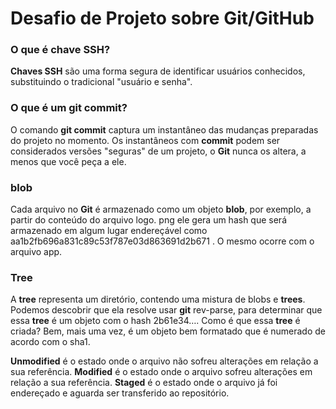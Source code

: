 # Desafio de Projeto sobre Git/GitHub



###  O que é chave SSH?

**Chaves SSH** são uma forma segura de identificar usuários conhecidos, substituindo o tradicional "usuário e senha".

### O que é um git commit?

O comando **git commit** captura um instantâneo das mudanças preparadas do projeto no momento. Os instantâneos com **commit** podem ser considerados versões "seguras" de um projeto, o **Git** nunca os altera, a menos que você peça a ele.

### blob

Cada arquivo no **Git** é armazenado como um objeto **blob**, por exemplo, a partir do conteúdo do arquivo logo. png ele gera um hash que será armazenado em algum lugar endereçável como aa1b2fb696a831c89c53f787e03d863691d2b671 . O mesmo ocorre com o arquivo app.



### Tree

A **tree** representa um diretório, contendo uma mistura de blobs e **trees**. Podemos descobrir que ela resolve usar **git** rev-parse, para determinar que essa **tree** é um objeto com o hash 2b61e34…. Como é que essa **tree** é criada? Bem, mais uma vez, é um objeto bem formatado que é numerado de acordo com o sha1.



**Unmodified** é o estado onde o arquivo não sofreu alterações em relação a sua referência. **Modified** é o estado onde o arquivo sofreu alterações em relação a sua referência. **Staged** é o estado onde o arquivo já foi endereçado e aguarda ser transferido ao repositório.

